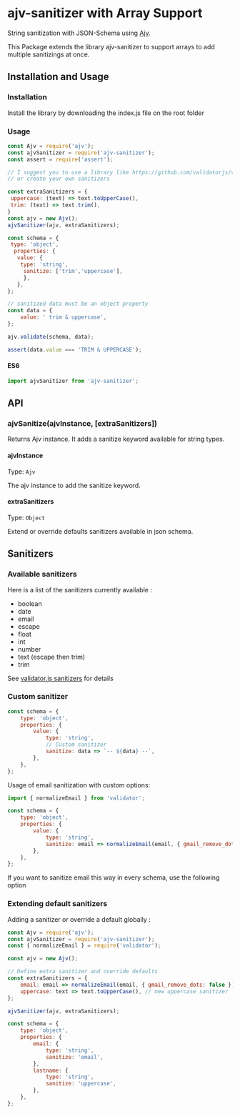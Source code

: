 # ajv-sanitizer with Array Support

String sanitization with JSON-Schema using [Ajv](https://www.npmjs.com/package/ajv).  

This Package extends the library ajv-sanitizer to support arrays to add multiple sanitizings at once.
<!-- [![npm](https://img.shields.io/npm/v/ajv-sanitizer.svg)](https://www.npmjs.com/package/ajv-sanitizer) -->


## Installation and Usage

### Installation

Install the library by downloading the index.js file on the root folder
### Usage

```javascript
const Ajv = require('ajv');
const ajvSanitizer = require('ajv-sanitizer');
const assert = require('assert');

// I suggest you to use a library like https://github.com/validatorjs/validator.js 
// or create your own sanitizers

const extraSanitizers = {
 uppercase: (text) => text.toUpperCase(),
 trim: (text) => text.trim(),
}
const ajv = new Ajv();
ajvSanitizer(ajv, extraSanitizers);

const schema = {
 type: 'object',
  properties: {
   value: {
    type: 'string',
	 sanitize: ['trim','uppercase'],
	 },
   },
};

// sanitized data must be an object property
const data = {
	value: ' trim & uppercase',
};

ajv.validate(schema, data);

assert(data.value === 'TRIM & UPPERCASE');
```

#### ES6

```javascript
import ajvSanitizer from 'ajv-sanitizer';
```

## API

### ajvSanitize(ajvInstance, [extraSanitizers])

Returns Ajv instance. It adds a sanitize keyword available for string types.

#### ajvInstance

Type: `Ajv`

The ajv instance to add the sanitize keyword.

#### extraSanitizers

Type: `Object`

Extend or override defaults sanitizers available in json schema.

## Sanitizers

### Available sanitizers

Here is a list of the sanitizers currently available :

* boolean
* date
* email
* escape
* float
* int
* number
* text (escape then trim)
* trim

See [validator.js sanitizers](https://www.npmjs.com/package/validator#user-content-sanitizers) for details

### Custom sanitizer

```javascript
const schema = {
	type: 'object',
	properties: {
		value: {
			type: 'string',
			// Custom sanitizer
			sanitize: data => `-- ${data} --`,
		},
	},
};
```

Usage of email sanitization with custom options:  
```js
import { normalizeEmail } from 'validator';

const schema = {
	type: 'object',
	properties: {
		value: {
			type: 'string',
			sanitize: email => normalizeEmail(email, { gmail_remove_dots: false }),
		},
	},
};
```
If you want to sanitize email this way in every schema, use the following option


### Extending default sanitizers
Adding a sanitizer or override a default globally :

```js
const Ajv = require('ajv');
const ajvSanitizer = require('ajv-sanitizer');
const { normalizeEmail } = require('validator');

const ajv = new Ajv();

// Define extra sanitizer and override defaults
const extraSanitizers = {
	email: email => normalizeEmail(email, { gmail_remove_dots: false }), // overrides default email sanitizer
	uppercase: text => text.toUpperCase(), // new uppercase sanitizer
};

ajvSanitizer(ajv, extraSanitizers);

const schema = {
	type: 'object',
	properties: {
		email: {
			type: 'string',
			sanitize: 'email',
		},
		lastname: {
			type: 'string',
			sanitize: 'uppercase',
		},
	},
};
```
